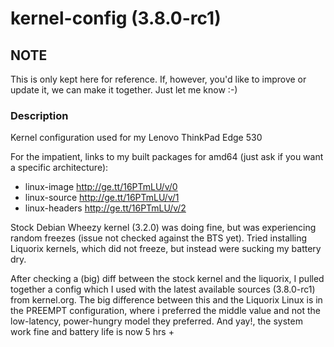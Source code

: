 kernel-config (3.8.0-rc1)
=========================

## NOTE

This is only kept here for reference. If, however, you'd like to improve or
update it, we can make it together. Just let me know :-)



### Description


Kernel configuration used for my Lenovo ThinkPad Edge 530

For the impatient, links to my built packages for amd64 (just ask if you 
want a specific architecture):

* linux-image http://ge.tt/16PTmLU/v/0
* linux-source http://ge.tt/16PTmLU/v/1
* linux-headers http://ge.tt/16PTmLU/v/2

Stock Debian Wheezy kernel (3.2.0) was doing fine, but was experiencing 
random freezes (issue not checked against the BTS yet). Tried installing 
Liquorix kernels, which did not freeze, but instead were sucking my battery dry. 


After checking a (big) diff between the stock kernel and the liquorix, I pulled 
together a config which I used with the latest available sources (3.8.0-rc1) from 
kernel.org. 
The big difference between this and the Liquorix Linux is in the PREEMPT configuration, 
where i preferred the middle value and not the low-latency, power-hungry model 
they preferred. And yay!, the system work fine and battery life is now 5 hrs +

